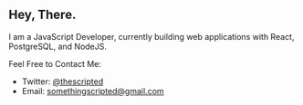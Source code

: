 ## Hey, There.

I am a JavaScript Developer, currently building web applications with React, PostgreSQL, and NodeJS. 

Feel Free to Contact Me:
- Twitter: [@thescripted](https://www.twitter.com/thescripted)
- Email: [somethingscripted@gmail.com](mailto:somethingscripted@gmail.com)
